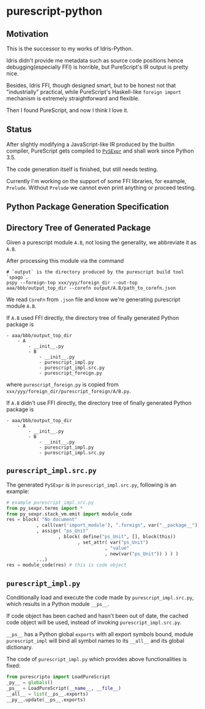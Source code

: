 # purescript-python


## Motivation

This is the successor to my works of Idris-Python.

Idris didn't provide me metadata such as source code positions hence debugging(especially FFI) is horrible,
but PureScript's IR output is pretty nice.

Besides, Idris FFI, though designed smart, but to be honest not that "industrially" practical, while
PureScript's Haskell-like `foreign import` mechanism is extremely straightforward and flexible.

Then I found PureScript, and now I think I love it.

## Status

After slightly modifying a JavaScript-like IR produced by the builtin compiler,
PureScript gets compiled to [`PySExpr`](https://github.com/thautwarm/PySExpr) and shall work since Python 3.5.

The code generation itself is finished, but still needs testing.

Currently I'm working on the support of some FFI libraries, for example, `Prelude`. Without `Prelude`
we cannot even print anything or proceed testing.


## Python Package Generation Specification


Directory Tree of Generated Package
---------------------------------------------


Given a purescript module `A.B`, not losing the generality, we abbreviate it as `A.B`.

After processing this module via the command

```shell
# `output` is the directory produced by the purescript build tool `spago`.
pspy --foreign-top xxx/yyy/foreign_dir --out-top aaa/bbb/output_top_dir --corefn output/A.B/path_to_corefn.json
```

We read `CoreFn` from `.json` file and know we're generating purescript module `A.B`.

If `A.B` used FFI directly, the directory tree of finally generated Python package is

```
- aaa/bbb/output_top_dir
    - A
        - __init__.py
        - B
            - __init__.py
            - purescript_impl.py
            - purescript_impl.src.py
            - purescript_foreign.py
```

where `purescript_foreign.py` is copied from `xxx/yyy/foreign_dir/purescript_foreign/A/B.py`.


If `A.B` didn't use FFI directly, the directory tree of finally generated Python package is

```
- aaa/bbb/output_top_dir
    - A
        - __init__.py
        - B
            - __init__.py
            - purescript_impl.py
            - purescript_impl.src.py
```

`purescript_impl.src.py`
-----------------------------------------

The generated `PySExpr` is in `purescript_impl.src.py`, following is an example:
```python
# example purescript_impl.src.py
from py_sexpr.terms import *
from py_sexpr.stack_vm.emit import module_code
res = block( "No document"
           , call(var('import_module'), ".foreign", var("__package__"))
           , assign( "ps_Unit"
                   , block( define("ps_Unit", [], block(this))
                          , set_attr( var("ps_Unit")
                                    , "value"
                                    , new(var("ps_Unit")) ) ) )
           ...)
res = module_code(res) # this is code object
```

`purescript_impl.py`
--------------------------

Conditionally load and execute the code made by `purescript_impl.src.py`, which results in a Python module `__ps__`.

If code object has been cached and hasn't been out of date,
the cached code object will be used, instead of invoking `purescript_impl.src.py`.


`__ps__` has a Python global `exports` with all export symbols bound,
module `purescript_impl` will bind all symbol names to its `__all__` and its global dictionary.


The code of `purescript_impl.py` which provides above functionalities is fixed:

```python
from purescripto import LoadPureScript
_py__ = globals()
_ps__ = LoadPureScript(__name__, __file__)
__all__ = list(__ps__.exports)
__py__.update(__ps__.exports)
```
